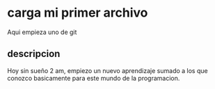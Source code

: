 # carga mi primer archivo
Aqui empieza uno de git 

## descripcion
Hoy sin sueño 2 am, empiezo un nuevo aprendizaje sumado a los que conozco basicamente para este mundo de la programacion.
